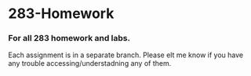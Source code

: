 # 283-Homework
### For all 283 homework and labs.

Each assignment is in a separate branch. Please elt me know if you have any trouble accessing/understadning any of them.
